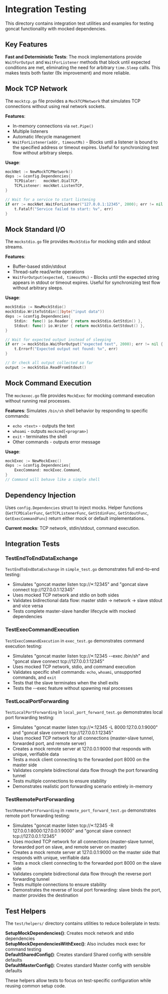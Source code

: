 # Integration Testing

This directory contains integration test utilities and examples for testing goncat functionality with mocked dependencies.

## Key Features

**Fast and Deterministic Tests**: The mock implementations provide `WaitForOutput` and `WaitForListener` methods that block until expected conditions are met, eliminating the need for arbitrary `time.Sleep` calls. This makes tests both faster (9x improvement) and more reliable.

## Mock TCP Network

The `mocktcp.go` file provides a `MockTCPNetwork` that simulates TCP connections without using real network sockets.

**Features**: 
- In-memory connections via `net.Pipe()`
- Multiple listeners
- Automatic lifecycle management
- `WaitForListener(addr, timeoutMs)` - Blocks until a listener is bound to the specified address or timeout expires. Useful for synchronizing test flow without arbitrary sleeps.

**Usage**:
```go
mockNet := NewMockTCPNetwork()
deps := &config.Dependencies{
    TCPDialer:   mockNet.DialTCP,
    TCPListener: mockNet.ListenTCP,
}

// Wait for a service to start listening
if err := mockNet.WaitForListener("127.0.0.1:12345", 2000); err != nil {
    t.Fatalf("Service failed to start: %v", err)
}
```

## Mock Standard I/O

The `mockstdio.go` file provides `MockStdio` for mocking stdin and stdout streams.

**Features**: 
- Buffer-based stdin/stdout
- Thread-safe read/write operations
- `WaitForOutput(expected, timeoutMs)` - Blocks until the expected string appears in stdout or timeout expires. Useful for synchronizing test flow without arbitrary sleeps.

**Usage**:
```go
mockStdio := NewMockStdio()
mockStdio.WriteToStdin([]byte("input data"))
deps := &config.Dependencies{
    Stdin:  func() io.Reader { return mockStdio.GetStdin() },
    Stdout: func() io.Writer { return mockStdio.GetStdout() },
}

// Wait for expected output instead of sleeping
if err := mockStdio.WaitForOutput("expected text", 2000); err != nil {
    t.Errorf("Expected output not found: %v", err)
}

// Or check all output collected so far
output := mockStdio.ReadFromStdout()
```

## Mock Command Execution

The `mockexec.go` file provides `MockExec` for mocking command execution without running real processes.

**Features**: Simulates `/bin/sh` shell behavior by responding to specific commands:
- `echo <text>` - outputs the text
- `whoami` - outputs `mockcmd[<program>]`
- `exit` - terminates the shell
- Other commands - outputs error message

**Usage**:
```go
mockExec := NewMockExec()
deps := &config.Dependencies{
    ExecCommand: mockExec.Command,
}
// Command will behave like a simple shell
```

## Dependency Injection

Uses `config.Dependencies` struct to inject mocks. Helper functions (`GetTCPDialerFunc`, `GetTCPListenerFunc`, `GetStdinFunc`, `GetStdoutFunc`, `GetExecCommandFunc`) return either mock or default implementations.

**Current mocks**: TCP network, stdin/stdout, command execution.

## Integration Tests

### TestEndToEndDataExchange
`TestEndToEndDataExchange` in `simple_test.go` demonstrates full end-to-end testing:
- Simulates "goncat master listen tcp://*:12345" and "goncat slave connect tcp://127.0.0.1:12345"
- Uses mocked TCP network and stdio on both sides
- Validates bidirectional data flow: master stdin → network → slave stdout and vice versa
- Tests complete master-slave handler lifecycle with mocked dependencies

### TestExecCommandExecution
`TestExecCommandExecution` in `exec_test.go` demonstrates command execution testing:
- Simulates "goncat master listen tcp://*:12345 --exec /bin/sh" and "goncat slave connect tcp://127.0.0.1:12345"
- Uses mocked TCP network, stdio, and command execution
- Validates specific shell commands: `echo`, `whoami`, unsupported commands, and `exit`
- Tests that the slave terminates when the shell exits
- Tests the --exec feature without spawning real processes

### TestLocalPortForwarding
`TestLocalPortForwarding` in `local_port_forward_test.go` demonstrates local port forwarding testing:
- Simulates "goncat master listen tcp://*:12345 -L 8000:127.0.0.1:9000" and "goncat slave connect tcp://127.0.0.1:12345"
- Uses mocked TCP network for all connections (master-slave tunnel, forwarded port, and remote server)
- Creates a mock remote server at 127.0.0.1:9000 that responds with unique, verifiable data
- Tests a mock client connecting to the forwarded port 8000 on the master side
- Validates complete bidirectional data flow through the port forwarding tunnel
- Tests multiple connections to ensure stability
- Demonstrates realistic port forwarding scenario entirely in-memory

### TestRemotePortForwarding
`TestRemotePortForwarding` in `remote_port_forward_test.go` demonstrates remote port forwarding testing:
- Simulates "goncat master listen tcp://*:12345 -R 127.0.0.1:8000:127.0.0.1:9000" and "goncat slave connect tcp://127.0.0.1:12345"
- Uses mocked TCP network for all connections (master-slave tunnel, forwarded port on slave, and remote server on master)
- Creates a mock remote server at 127.0.0.1:9000 on the master side that responds with unique, verifiable data
- Tests a mock client connecting to the forwarded port 8000 on the slave side
- Validates complete bidirectional data flow through the reverse port forwarding tunnel
- Tests multiple connections to ensure stability
- Demonstrates the reverse of local port forwarding: slave binds the port, master provides the destination

## Test Helpers

The `test/helpers/` directory contains utilities to reduce boilerplate in tests:

**SetupMockDependencies()**: Creates mock network and stdio dependencies  
**SetupMockDependenciesWithExec()**: Also includes mock exec for command testing  
**DefaultSharedConfig()**: Creates standard Shared config with sensible defaults  
**DefaultMasterConfig()**: Creates standard Master config with sensible defaults

These helpers allow tests to focus on test-specific configuration while reusing common setup code.
